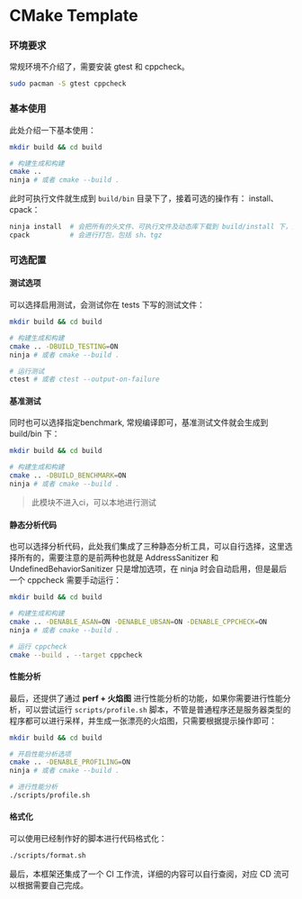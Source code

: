 # CMake Template

### 环境要求

常规环境不介绍了，需要安装 gtest 和 cppcheck。

```bash
sudo pacman -S gtest cppcheck
```

### 基本使用

此处介绍一下基本使用：

```bash
mkdir build && cd build

# 构建生成和构建
cmake ..
ninja # 或者 cmake --build .
```

此时可执行文件就生成到 `build/bin` 目录下了，接着可选的操作有： install、cpack：

```bash
ninja install  # 会把所有的头文件、可执行文件及动态库下载到 build/install 下，方便部署到服务器上
cpack          # 会进行打包，包括 sh、tgz
```

### 可选配置

#### 测试选项

可以选择启用测试，会测试你在 tests 下写的测试文件：

```bash
mkdir build && cd build

# 构建生成和构建
cmake .. -DBUILD_TESTING=ON
ninja # 或者 cmake --build .

# 运行测试
ctest # 或者 ctest --output-on-failure
```

#### 基准测试

同时也可以选择指定benchmark, 常规编译即可，基准测试文件就会生成到 build/bin 下：

```bash
mkdir build && cd build

# 构建生成和构建
cmake .. -DBUILD_BENCHMARK=ON
ninja # 或者 cmake --build .
```

> 此模块不进入ci，可以本地进行测试

#### 静态分析代码

也可以选择分析代码，此处我们集成了三种静态分析工具，可以自行选择，这里选择所有的，需要注意的是前两种也就是 AddressSanitizer 和 UndefinedBehaviorSanitizer 只是增加选项，在 ninja 时会自动启用，但是最后一个 cppcheck 需要手动运行：

```bash
mkdir build && cd build

# 构建生成和构建
cmake .. -DENABLE_ASAN=ON -DENABLE_UBSAN=ON -DENABLE_CPPCHECK=ON
ninja # 或者 cmake --build .

# 运行 cppcheck
cmake --build . --target cppcheck
```

#### 性能分析

最后，还提供了通过 **perf + 火焰图** 进行性能分析的功能，如果你需要进行性能分析，可以尝试运行 `scripts/profile.sh` 脚本，不管是普通程序还是服务器类型的程序都可以进行采样，并生成一张漂亮的火焰图，只需要根据提示操作即可：

```bash
mkdir build && cd build

# 开启性能分析选项
cmake .. -DENABLE_PROFILING=ON
ninja # 或者 cmake --build .

# 进行性能分析
./scripts/profile.sh
```

#### 格式化

可以使用已经制作好的脚本进行代码格式化：

```bash
./scripts/format.sh
```

最后，本框架还集成了一个 CI 工作流，详细的内容可以自行查阅，对应 CD 流可以根据需要自己完成。

